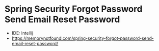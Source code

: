 # Spring Security Forgot Password Send Email Reset Password

- IDE: Intellij
- https://memorynotfound.com/spring-security-forgot-password-send-email-reset-password/